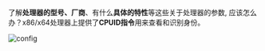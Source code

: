了解**处理器的型号、厂商**、有什么**具体的特性**等这些关于处理器的参数, 应该怎么办？x86/x64处理器上提供了**CPUID指令**用来查看和识别身份。

![config](./images/26.png)
